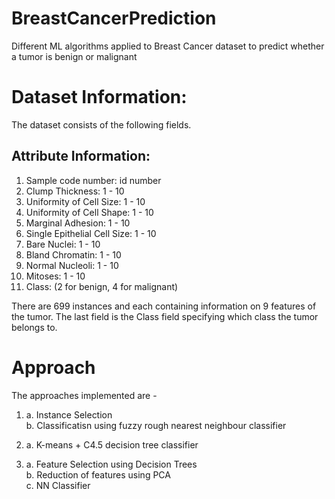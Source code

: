 # BreastCancerPrediction
Different ML algorithms applied to Breast Cancer dataset to predict whether a tumor is benign or malignant

# Dataset Information:
The dataset consists of the following fields.

## Attribute Information:

1. Sample code number: id number 
2. Clump Thickness: 1 - 10 
3. Uniformity of Cell Size: 1 - 10 
4. Uniformity of Cell Shape: 1 - 10 
5. Marginal Adhesion: 1 - 10 
6. Single Epithelial Cell Size: 1 - 10 
7. Bare Nuclei: 1 - 10 
8. Bland Chromatin: 1 - 10 
9. Normal Nucleoli: 1 - 10 
10. Mitoses: 1 - 10 
11. Class: (2 for benign, 4 for malignant)

There are 699 instances and each containing information on 9 features of the tumor. The last field is the Class field specifying which class the tumor belongs to.

# Approach
The approaches implemented are -

1. a. Instance Selection<br>
   b. Classificatisn using fuzzy rough nearest neighbour classifier

2. a. K-means + C4.5 decision tree classifier

3. a. Feature Selection using Decision Trees<br>
   b. Reduction of features using PCA<br>
   c. NN Classifier 

